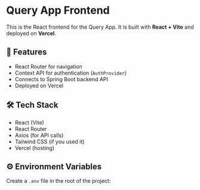 # Query App Frontend

This is the React frontend for the Query App. It is built with **React + Vite** and deployed on **Vercel**.

## 🚀 Features
- React Router for navigation
- Context API for authentication (`AuthProvider`)
- Connects to Spring Boot backend API
- Deployed on Vercel

## 🛠️ Tech Stack
- React (Vite)
- React Router
- Axios (for API calls)
- Tailwind CSS (if you used it)
- Vercel (hosting)

## ⚙️ Environment Variables
Create a `.env` file in the root of the project:

